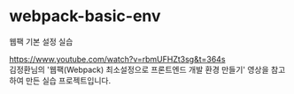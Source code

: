 # webpack-basic-env
웹팩 기본 설정 실습
  
https://www.youtube.com/watch?v=rbmUFHZt3sg&t=364s  
김정환님의 '웹팩(Webpack) 최소설정으로 프론트엔드 개발 환경 만들기' 영상을 참고하여 만든 실습 프로젝트입니다.
  
   
